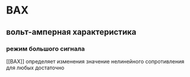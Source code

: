# ВАХ
## вольт-амперная характеристика

### режим большого сигнала

[[ВАХ]] определяет изменения значение нелинейного сопротивления для любых достаточно 